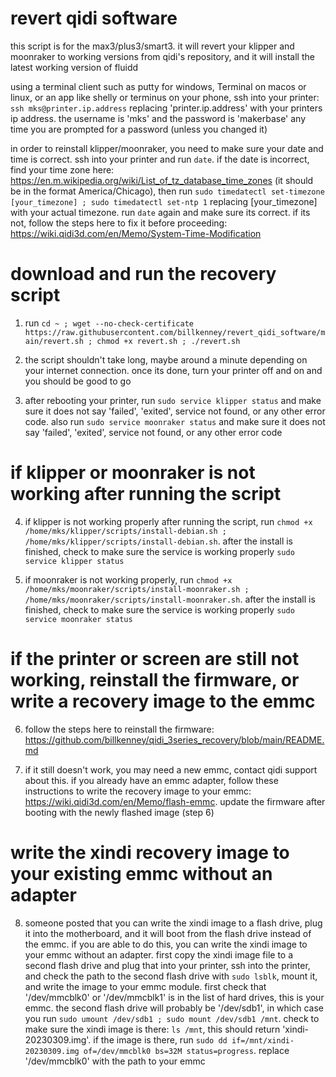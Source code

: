 # revert qidi software
this script is for the max3/plus3/smart3. it will revert your klipper and moonraker to working versions from qidi's repository, and it will install the latest working version of fluidd

using a terminal client such as putty for windows, Terminal on macos or linux, or an app like shelly or terminus on your phone, ssh into your printer: `ssh mks@printer.ip.address` replacing 'printer.ip.address' with your printers ip address. the username is 'mks' and the password is 'makerbase' any time you are prompted for a password (unless you changed it)

in order to reinstall klipper/moonraker, you need to make sure your date and time is correct. ssh into your printer and run `date`. if the date is incorrect, find your time zone here: https://en.m.wikipedia.org/wiki/List_of_tz_database_time_zones (it should be in the format America/Chicago), then run `sudo timedatectl set-timezone [your_timezone] ; sudo timedatectl set-ntp 1` replacing [your_timezone] with your actual timezone. run `date` again and make sure its correct. if its not, follow the steps here to fix it before proceeding: https://wiki.qidi3d.com/en/Memo/System-Time-Modification

# download and run the recovery script

1. run `cd ~ ; wget --no-check-certificate https://raw.githubusercontent.com/billkenney/revert_qidi_software/main/revert.sh ; chmod +x revert.sh ; ./revert.sh`

2. the script shouldn't take long, maybe around a minute depending on your internet connection. once its done, turn your printer off and on and you should be good to go

3. after rebooting your printer, run `sudo service klipper status` and make sure it does not say 'failed', 'exited', service not found, or any other error code. also run `sudo service moonraker status` and make sure it does not say 'failed', 'exited', service not found, or any other error code

# if klipper or moonraker is not working after running the script

4. if klipper is not working properly after running the script, run `chmod +x /home/mks/klipper/scripts/install-debian.sh ; /home/mks/klipper/scripts/install-debian.sh`. after the install is finished, check to make sure the service is working properly `sudo service klipper status`

5. if moonraker is not working properly, run `chmod +x /home/mks/moonraker/scripts/install-moonraker.sh ; /home/mks/moonraker/scripts/install-moonraker.sh`. after the install is finished, check to make sure the service is working properly `sudo service moonraker status`

# if the printer or screen are still not working, reinstall the firmware, or write a recovery image to the emmc

6. follow the steps here to reinstall the firmware: https://github.com/billkenney/qidi_3series_recovery/blob/main/README.md

7. if it still doesn't work, you may need a new emmc, contact qidi support about this. if you already have an emmc adapter, follow these instructions to write the recovery image to your emmc: https://wiki.qidi3d.com/en/Memo/flash-emmc. update the firmware after booting with the newly flashed image (step 6)

# write the xindi recovery image to your existing emmc without an adapter

8. someone posted that you can write the xindi image to a flash drive, plug it into the motherboard, and it will boot from the flash drive instead of the emmc. if you are able to do this, you can write the xindi image to your emmc without an adapter. first copy the xindi image file to a second flash drive and plug that into your printer, ssh into the printer, and check the path to the second flash drive with `sudo lsblk`, mount it, and write the image to your emmc module. first check that '/dev/mmcblk0' or '/dev/mmcblk1' is in the list of hard drives, this is your emmc. the second flash drive will probably be '/dev/sdb1', in which case you run `sudo umount /dev/sdb1 ; sudo mount /dev/sdb1 /mnt`. check to make sure the xindi image is there: `ls /mnt`, this should return 'xindi-20230309.img'. if the image is there, run `sudo dd if=/mnt/xindi-20230309.img of=/dev/mmcblk0 bs=32M status=progress`. replace '/dev/mmcblk0' with the path to your emmc
